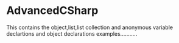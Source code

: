 # AdvancedCSharp
This contains the object,list,list collection and anonymous variable declartions and object declarations examples...........
